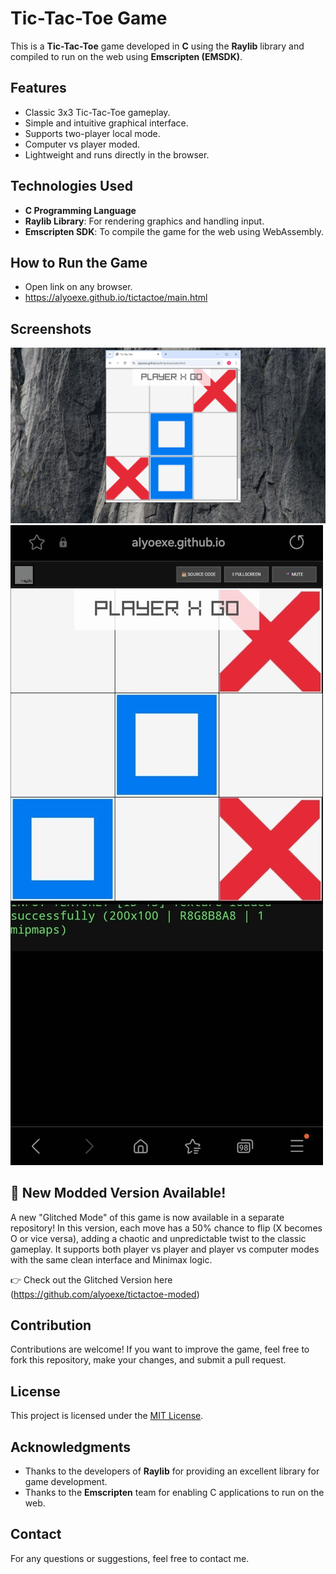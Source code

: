 # Tic-Tac-Toe Game

This is a **Tic-Tac-Toe** game developed in **C** using the **Raylib** library and compiled to run on the web using **Emscripten (EMSDK)**.

## Features
- Classic 3x3 Tic-Tac-Toe gameplay.
- Simple and intuitive graphical interface.
- Supports two-player local mode.
- Computer vs player moded.
- Lightweight and runs directly in the browser.

## Technologies Used
- **C Programming Language**
- **Raylib Library**: For rendering graphics and handling input.
- **Emscripten SDK**: To compile the game for the web using WebAssembly.

## How to Run the Game
- Open link on any browser.
- https://alyoexe.github.io/tictactoe/main.html

## Screenshots
![Tic-Tac-Toe Gameplay](/gameonlaptop.PNG)
![Tic-Tac-Toe Gameplay](/gameonmobile.jpg)


## 🔀 New Modded Version Available!
A new "Glitched Mode" of this game is now available in a separate repository! In this version, each move has a 50% chance to flip (X becomes O or vice versa), adding a chaotic and unpredictable twist to the classic gameplay. It supports both player vs player and player vs computer modes with the same clean interface and Minimax logic.

👉 Check out the Glitched Version here (https://github.com/alyoexe/tictactoe-moded)

## Contribution
Contributions are welcome! If you want to improve the game, feel free to fork this repository, make your changes, and submit a pull request.

## License
This project is licensed under the [MIT License](LICENSE).

## Acknowledgments
- Thanks to the developers of **Raylib** for providing an excellent library for game development.
- Thanks to the **Emscripten** team for enabling C applications to run on the web.

## Contact
For any questions or suggestions, feel free to contact me.

